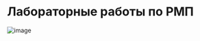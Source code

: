 # Лабораторные работы по РМП

![image](https://github.com/Electr1k/App.Laba1/assets/110545080/56225880-69be-441d-8aaa-5edf6c6cb7b4)
